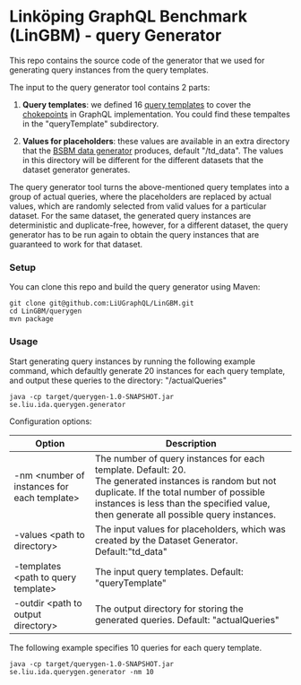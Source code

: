 # Linköping GraphQL Benchmark (LinGBM) - query Generator
This repo contains the source code of the generator that we used for generating query instances from the query templates.

The input to the query generator tool contains 2 parts:

1. **Query templates**: we defined 16 [query templates](https://docs.google.com/document/d/1-t2RxAcZMo47JPXBh9nZBlGhKKmH433ZuCCPg9W55ZE/edit?usp=sharing) to cover the [chokepoints](https://github.com/LiUGraphQL/LinGBM/wiki/Choke-Points-for-a-GraphQL-Performance-Benchmark) in GraphQL implementation. You could find these tempaltes in the "queryTemplate" subdirectory.

2. **Values for placeholders**: these values are available in an extra directory that the [BSBM data generator](http://wifo5-03.informatik.uni-mannheim.de/bizer/berlinsparqlbenchmark/spec/BenchmarkRules/index.html#datagenerator) 
produces, default "/td_data". The values in this directory will be different for the different datasets that the dataset generator generates.

The query generator tool turns the above-mentioned query templates into a group of actual queries, where the placeholders are replaced by actual values, which are randomly selected from valid values for a particular dataset. For the same dataset, the generated query instances are deterministic and duplicate-free, however, for a different dataset, the query generator has to be run again to obtain the query instances that are guaranteed to work for that dataset.

### Setup

You can clone this repo and build the query generator using Maven:

```
git clone git@github.com:LiUGraphQL/LinGBM.git
cd LinGBM/querygen
mvn package
```

### Usage

Start generating query instances by running the following example command, which defaultly generate 20 instances for each query template, and output these queries to the directory: "/actualQueries"

```
java -cp target/querygen-1.0-SNAPSHOT.jar se.liu.ida.querygen.generator
```

Configuration options:

| Option | Description |
| ------ | ------|
|-nm \<number of instances for each template> |The number of query instances for each template. Default: 20. <br> The generated instances is random but not duplicate. If the total number of possible instances is less than the specified value, then generate all possible query instances.| 
|-values \<path to directory> |The input values for placeholders, which was created by the Dataset Generator. Default:"td_data"|
|-templates \<path to query template> |The input query templates. Default: "queryTemplate"| 
|-outdir \<path to output directory> |The output directory for storing the generated queries. Default: "actualQueries"|

The following example specifies 10 queries for each query template.

```
java -cp target/querygen-1.0-SNAPSHOT.jar se.liu.ida.querygen.generator -nm 10
```
